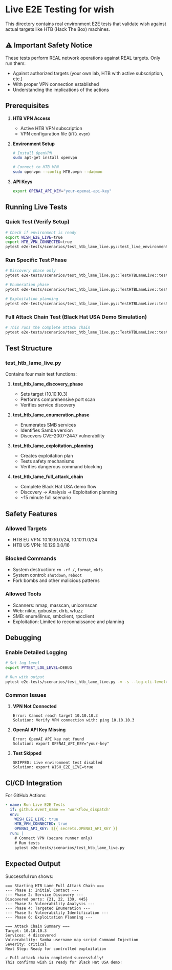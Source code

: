 # Live E2E Testing for wish

This directory contains real environment E2E tests that validate wish against actual targets like HTB (Hack The Box) machines.

## ⚠️ Important Safety Notice

These tests perform REAL network operations against REAL targets. Only run them:
- Against authorized targets (your own lab, HTB with active subscription, etc.)
- With proper VPN connection established
- Understanding the implications of the actions

## Prerequisites

1. **HTB VPN Access**
   - Active HTB VPN subscription
   - VPN configuration file (`HTB.ovpn`)

2. **Environment Setup**
   ```bash
   # Install OpenVPN
   sudo apt-get install openvpn
   
   # Connect to HTB VPN
   sudo openvpn --config HTB.ovpn --daemon
   ```

3. **API Keys**
   ```bash
   export OPENAI_API_KEY="your-openai-api-key"
   ```

## Running Live Tests

### Quick Test (Verify Setup)
```bash
# Check if environment is ready
export WISH_E2E_LIVE=true
export HTB_VPN_CONNECTED=true
pytest e2e-tests/scenarios/test_htb_lame_live.py::test_live_environment_setup -v
```

### Run Specific Test Phase
```bash
# Discovery phase only
pytest e2e-tests/scenarios/test_htb_lame_live.py::TestHTBLameLive::test_htb_lame_discovery_phase -v

# Enumeration phase
pytest e2e-tests/scenarios/test_htb_lame_live.py::TestHTBLameLive::test_htb_lame_enumeration_phase -v

# Exploitation planning
pytest e2e-tests/scenarios/test_htb_lame_live.py::TestHTBLameLive::test_htb_lame_exploitation_planning -v
```

### Full Attack Chain Test (Black Hat USA Demo Simulation)
```bash
# This runs the complete attack chain
pytest e2e-tests/scenarios/test_htb_lame_live.py::TestHTBLameLive::test_htb_lame_full_attack_chain -v -s
```

## Test Structure

### test_htb_lame_live.py
Contains four main test functions:

1. **test_htb_lame_discovery_phase**
   - Sets target (10.10.10.3)
   - Performs comprehensive port scan
   - Verifies service discovery

2. **test_htb_lame_enumeration_phase**
   - Enumerates SMB services
   - Identifies Samba version
   - Discovers CVE-2007-2447 vulnerability

3. **test_htb_lame_exploitation_planning**
   - Creates exploitation plan
   - Tests safety mechanisms
   - Verifies dangerous command blocking

4. **test_htb_lame_full_attack_chain**
   - Complete Black Hat USA demo flow
   - Discovery → Analysis → Exploitation planning
   - ~15 minute full scenario

## Safety Features

### Allowed Targets
- HTB EU VPN: 10.10.10.0/24, 10.10.11.0/24
- HTB US VPN: 10.129.0.0/16

### Blocked Commands
- System destruction: `rm -rf /`, `format`, `mkfs`
- System control: `shutdown`, `reboot`
- Fork bombs and other malicious patterns

### Allowed Tools
- Scanners: nmap, masscan, unicornscan
- Web: nikto, gobuster, dirb, wfuzz
- SMB: enum4linux, smbclient, rpcclient
- Exploitation: Limited to reconnaissance and planning

## Debugging

### Enable Detailed Logging
```bash
# Set log level
export PYTEST_LOG_LEVEL=DEBUG

# Run with output
pytest e2e-tests/scenarios/test_htb_lame_live.py -v -s --log-cli-level=INFO
```

### Common Issues

1. **VPN Not Connected**
   ```
   Error: Cannot reach target 10.10.10.3
   Solution: Verify VPN connection with: ping 10.10.10.3
   ```

2. **OpenAI API Key Missing**
   ```
   Error: OpenAI API key not found
   Solution: export OPENAI_API_KEY="your-key"
   ```

3. **Test Skipped**
   ```
   SKIPPED: Live environment test disabled
   Solution: export WISH_E2E_LIVE=true
   ```

## CI/CD Integration

For GitHub Actions:
```yaml
- name: Run Live E2E Tests
  if: github.event_name == 'workflow_dispatch'
  env:
    WISH_E2E_LIVE: true
    HTB_VPN_CONNECTED: true
    OPENAI_API_KEY: ${{ secrets.OPENAI_API_KEY }}
  run: |
    # Connect VPN (secure runner only)
    # Run tests
    pytest e2e-tests/scenarios/test_htb_lame_live.py
```

## Expected Output

Successful run shows:
```
=== Starting HTB Lame Full Attack Chain ===
--- Phase 1: Initial Contact ---
--- Phase 2: Service Discovery ---
Discovered ports: {21, 22, 139, 445}
--- Phase 3: Vulnerability Analysis ---
--- Phase 4: Targeted Enumeration ---
--- Phase 5: Vulnerability Identification ---
--- Phase 6: Exploitation Planning ---

=== Attack Chain Summary ===
Target: 10.10.10.3
Services: 4 discovered
Vulnerability: Samba username map script Command Injection
Severity: critical
Next Step: Ready for controlled exploitation

✓ Full attack chain completed successfully!
This confirms wish is ready for Black Hat USA demo!
```